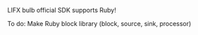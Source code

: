 LIFX bulb official SDK supports Ruby!

To do: Make Ruby block library (block, source, sink, processor)
